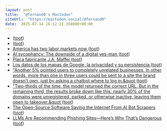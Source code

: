 ```yaml
---
layout: post
title:  "@fernand0's Mastodon"
siteUrl:  "https://mastodon.social/@fernand0"
date:  2025-07-14 16:12:21.358000+00:00
---
```

*  [ ](https://mastodon.social/users/fernand0/statuses/114852465302146344/activity) ([toot](https://mastodon.social/users/fernand0/statuses/114852465302146344/activity))
*  [ ](https://mastodon.social/@rb3n) ([toot](https://mastodon.social/@fernand0/114852465008546063))
*  [America has two labor markets now ](https://www.axios.com/2025/07/06/unemployment-job-market-education-health-car) ([toot](https://mastodon.social/@fernand0/114852449209623600))
*  [AI sycophancy: The downside of a digital yes-man ](https://www.axios.com/2025/07/07/ai-sycophancy-chatbots-mental-healt) ([toot](https://mastodon.social/@fernand0/114852355333428631))
*  [Placa fabricante J.A. Maffei ](https://www.flickr.com/photos/fernand0/54636734549) ([toot](https://mastodon.social/@fernand0/114852340556001515))
*  [Los datos de los mapas de Google, la privacidad y su persistencia ](http://fernand0.github.io//errores-fallos-localizacion-google) ([toot](https://mastodon.social/@fernand0/114852306635841155))
*  [&quot;Another 5% pointed users to completely unrelated businesses. In other words, more than one in three users could be sent to a site the brand doesn’t own, just by asking a chatbot where to log in.&quot ](https://mastodon.social/@fernand0/114852065928088391) ([toot](https://mastodon.social/@fernand0/114852065928088391))
*  [&quot;Two-thirds of the time, the model returned the correct URL. But in the remaining third, the results broke down like this: nearly 30% of the domains were unregistered, parked, or otherwise inactive, leaving them open to takeover.&quot ](https://mastodon.social/@fernand0/114852065286399853) ([toot](https://mastodon.social/@fernand0/114852065286399853))
*  [The Open-Source Software Saving the Internet From AI Bot Scrapers ](https://www.404media.co/the-open-source-software-saving-the-internet-from-ai-bot-scrapers/?ref=daily-stories-newslette) ([toot](https://mastodon.social/@fernand0/114852064439358383))
*  [LLMs Are Recommending Phishing Sites—Here’s Why That’s Dangerous ](https://www.netcraft.com/blog/large-language-models-are-falling-for-phishing-scam) ([toot](https://mastodon.social/@fernand0/114851295518708140))
